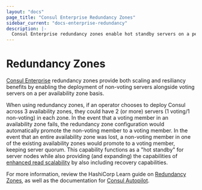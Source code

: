 ```yaml
---
layout: "docs"
page_title: "Consul Enterprise Redundancy Zones"
sidebar_current: "docs-enterprise-redundancy"
description: |-
  Consul Enterprise redundancy zones enable hot standby servers on a per availability zone basis.
---
```


# Redundancy Zones

[Consul Enterprise](https://www.hashicorp.com/consul.html) redundancy zones provide 
both scaling and resiliancy benefits by enabling the deployment of non-voting
servers alongside voting servers on a per availability zone basis.  

When using redundancy zones, if an operator chooses to deploy Consul across 3 availability zones, they 
could have 2 (or more) servers (1 voting/1 non-voting) in each zone. In the event that a voting 
member in an availability zone fails, the redundancy zone configuration would automatically 
promote the non-voting member to a voting member. In the event that an entire availability 
zone was lost, a non-voting member in one of the existing availability zones would promote 
to a voting member, keeping server quorum. This capability functions as a "hot standby" 
for server nodes while also providing (and expanding) the capabilities of 
[enhanced read scalability](/docs/enterprise/read-scale/index.html) by also including recovery 
capabilities. 

For more information, review the HashiCorp Learn guide on 
[Redundancy Zones](https://learn.hashicorp.com/consul/day-2-operations/autopilot#redundancy-zones), 
as well as the documentation for [Consul Autopilot](https://www.consul.io/docs/commands/operator/autopilot.html).
